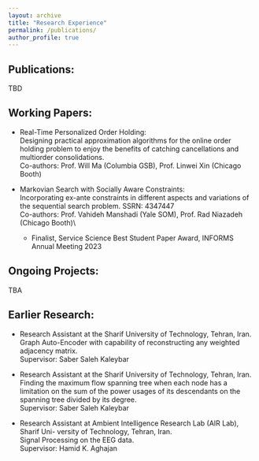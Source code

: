 ```yaml
---
layout: archive
title: "Research Experience"
permalink: /publications/
author_profile: true
---
```



<!-- {% if author.googlescholar %}
  You can also find my articles on <u><a href="{{author.googlescholar}}">my Google Scholar profile</a>.</u>
{% endif %}

{% include base_path %}

{% for post in site.publications reversed %}
  {% include archive-single.html %}
{% endfor %} -->



Publications:
-------------

TBD



Working Papers:
---------------

* Real-Time Personalized Order Holding:\
Designing practical approximation algorithms for the online order holding problem to enjoy the benefits of catching cancellations and multiorder consolidations.\
Co-authors: Prof. Will Ma (Columbia GSB), Prof. Linwei Xin (Chicago Booth)

* Markovian Search with Socially Aware Constraints:\
Incorporating ex-ante constraints in different aspects and variations of the sequential search problem. SSRN: 4347447\
Co-authors: Prof. Vahideh Manshadi (Yale SOM), Prof. Rad Niazadeh (Chicago Booth)\
  * Finalist, Service Science Best Student Paper Award, INFORMS Annual Meeting 2023

<!-- * Fair Markovian Search:   -->
<!-- Incorporating demographic parity fairness notion in different aspects and variations of the sequential search problem, SSRN: 4347447.   -->
<!-- Co-authors: Vahideh Manshadi (Yale SOM), Rad Niazadeh (Chicago Booth) -->


Ongoing Projects:
-----------------

TBA


<!-- * Order Consolidation:   -->
<!-- Finding an approximation algorithm for order consolidation with a tight competitive ratio.   -->
<!-- Co-authors: Will Ma (Columbia GSB), Linwei Xin (Chicago Booth) -->


Earlier Research:
-----------------

* Research Assistant at the Sharif University of Technology, Tehran, Iran.\
Graph Auto-Encoder with capability of reconstructing any weighted adjacency matrix.\
Supervisor: Saber Saleh Kaleybar

* Research Assistant at the Sharif University of Technology, Tehran, Iran.\
Finding the maximum flow spanning tree when each node has a limitation on the sum of the power usages of its descendants on the spanning tree divided by its degree.\
Supervisor: Saber Saleh Kaleybar

* Research Assistant at Ambient Intelligence Research Lab (AIR Lab), Sharif Uni- versity of Technology, Tehran, Iran.\
Signal Processing on the EEG data.\
Supervisor: Hamid K. Aghajan